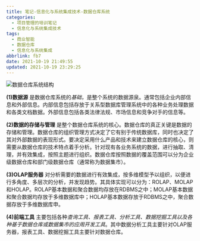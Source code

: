 ```yaml
---
title: 笔记-信息化与系统集成技术-数据仓库系统
categories:
  - 项目管理的培训笔记
  - 信息化与系统集成技术
tags:
  - 商业智能
  - 数据仓库
  - 信息化与系统集成
abbrlink: fb7
date: 2021-10-19 21:49:55
updated: 2021-10-19 23:29:25
---
```


![数据仓库系统结构](https://cdn.zenwu.site/upload/pic/2021/20210925220023.png)

**(1)数据源**
是数据仓库系统的*基础*，是整个系统的数据源泉。通常包括企业内部信息和外部信息。内部信息包括存放于关系型数据库管理系统中的各种业务处理数据和各类文档数据。外部信息包括各类法律法规、市场信息和竞争对手的信息等。

**(2)数据的存储与管理**
是整个数据仓库系统的核心。数据仓库的真正关键是数据的存储和管理。数据仓库的组织管理方式决定了它有别于传统数据库，同时也决定了其对外部数据的表现形式。要决定采用什么产品和技术来建立数据仓库的核心，则需要从数据仓库的技术特点着手分析。针对现有各业务系统的数据，进行抽取、清理，并有效集成，按照主题进行组织。数据仓库按照数据的覆盖范围可以分为企业级数据仓库和部门级数据仓库（通常称为数据集市）。

**(3)OLAP服务器**
对分析需要的数据进行有效集成，按多维模型予以组织，以便进行多角度、多层次的分析，并发现趋势。其具体实现可以分为：ROLAP、MOLAP和HOLAP。ROLAP基本数据和聚合数据均存放在RDBMS之中；MOLAP基本数据和聚合数据均存放于多维数据库中；HOLAP基本数据存放于RDBMS之中，聚合数据存放于多维数据库申。

**(4)前端工具**
主要包括各种*查询工具、报表工具、分析工具、数据挖掘工具以及各种基于数据仓库或数据集市的应用开发工具*。其中数据分析工具主要针对OLAP服务器，报表工具、数据挖掘工具主要针对数据仓库。
